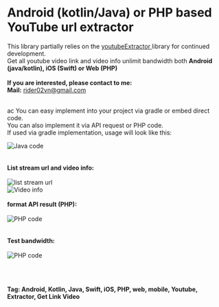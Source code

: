 # Android (kotlin/Java) or PHP based YouTube url extractor
This library partially relies on the [youtubeExtractor ](https://github.com/HaarigerHarald/android-youtubeExtractor) library for continued development.<br/>
Get all youtube video link and video info unlimit bandwidth both **Android (java/kotlin), iOS (Swift) or Web (PHP)**
<br/><br/>
**If you are interested, please contact to me:**<br/>
**Mail:** rider02vn@gmail.com

<br/>ac
You can easy implement into your project via gradle or embed direct code.<br/>
You can also implement it via API request or PHP code.<br/>
If used via gradle implementation, usage will look like this:<br/>

![Java code](https://i.imgur.com/4ztl2kN.png)
<br/>
<br/>
<br/>
**List stream url and video info:**
<br/>
<br/>
![list stream url](https://i.imgur.com/3Ukbfqk.png)
<br/>
![Video info](https://i.imgur.com/Gkcp2IO.png)
<br/>
<br/>
**format API result (PHP):**
<br/>
<br/>
![PHP code](https://i.imgur.com/fNZygFv.png)
<br/>
<br/>
<br/>
**Test bandwidth:**
<br/>
<br/>
![PHP code](https://i.imgur.com/b1SuUsA.png)


<br/>
<br/>

**Tag: Android, Kotlin, Java, Swift, iOS, PHP, web, mobile, Youtube, Extractor, Get Link Video**
